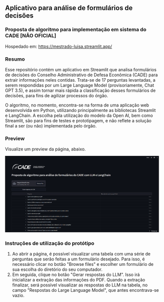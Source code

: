 ## Aplicativo para análise de formulários de decisões 
### Proposta de algoritmo para implementação em sistema do CADE **[NÃO OFICIAL]**

Hospedado em:
https://mestrado-luisa.streamlit.app/

### Resumo
Esse repositório contém um aplicativo em Streamlit que analisa formulários de decisões do Conselho Administrativo de Defesa Econômica (CADE) para extrair informações neles contidas. Trata-se de 17 perguntas levantadas, a serem respondidas por um Large Language Model (provisoriamente, Chat GPT 3.5), e assim tornar mais rápida a classificação desses formulários de decisões, para fins de agilizar processos do órgão.

O algoritmo, no momento, encontra-se na forma de uma aplicação web desenvolvida em Python, utilizando principalmente as bibliotecas Streamlit e LangChain.  A escolha pela utilização do modelo da Open AI, bem como Streamlit, são para fins de testes e prototipagem, e não reflete a solução final a ser (ou não) implementada pelo órgão.

### Preview

Visualize um preview da página, abaixo.

![alt text](image-1.png)

### Instruções de utilização do protótipo

1. Ao abrir a página, é possível visualizar uma tabela com uma série de perguntas que serão feitas a um formulário desejado. Para isso, é necessário clicar no botão "Browse files" e escolher um formulário de sua escolha do diretório do seu computador.
2. Em seguida, clique no botão "Gerar respostas do LLM". Isso irá inicializar a extração das informações do PDF. Quando a extração finalizar, será possível visualizar as respostas do LLM na tabela, no campo "Respostas do Large Language Model", que antes encontrava-se vazio.